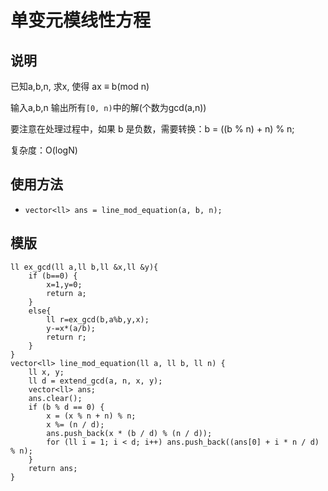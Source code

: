 # 单变元模线性方程

## 说明
已知a,b,n, 求x, 使得 ax ≡ b(mod n)输入a,b,n  输出所有`[0, n)`中的解(个数为gcd(a,n))要注意在处理过程中，如果 b 是负数，需要转换：b = ((b % n) + n) % n;复杂度：O(logN)

## 使用方法
* `vector<ll> ans = line_mod_equation(a, b, n);`
## 模版
```
ll ex_gcd(ll a,ll b,ll &x,ll &y){
    if (b==0) {
        x=1,y=0;
        return a;
    }
    else{
        ll r=ex_gcd(b,a%b,y,x);
        y-=x*(a/b);
        return r;
    }
}
vector<ll> line_mod_equation(ll a, ll b, ll n) {    ll x, y;    ll d = extend_gcd(a, n, x, y);    vector<ll> ans;    ans.clear();    if (b % d == 0) {        x = (x % n + n) % n;        x %= (n / d);        ans.push_back(x * (b / d) % (n / d));        for (ll i = 1; i < d; i++) ans.push_back((ans[0] + i * n / d) % n);    }    return ans;}
```